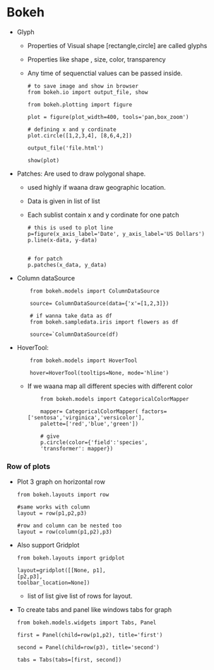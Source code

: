 #   Bokeh

*   Glyph
    *   Properties of Visual shape [rectangle,circle] are called glyphs
    *   Properties like shape , size, color, transparency
    *   Any time of sequenctial values can be passed inside.

            # to save image and show in browser
            from bokeh.io import output_file, show

            from bokeh.plotting import figure

            plot = figure(plot_width=400, tools='pan,box_zoom')

            # defining x and y cordinate        
            plot.circle([1,2,3,4], [8,6,4,2])

            output_file('file.html')

            show(plot)

*   Patches: Are used to draw polygonal shape.
    *   used highly if waana draw geographic location.
    *   Data is given in list of list
    *   Each sublist contain x and y cordinate for one patch

            # this is used to plot line
            p=figure(x_axis_label='Date', y_axis_label='US Dollars')
            p.line(x-data, y-data)


            # for patch 
            p.patches(x_data, y_data)

*   Column dataSource

            from bokeh.models import ColumnDataSource

            source= ColumnDataSource(data={'x'=[1,2,3]})

            # if wanna take data as df
            from bokeh.sampledata.iris import flowers as df

            source=`ColumnDataSource(df)


*   HoverTool:

            from bokeh.models import HoverTool

            hover=HoverTool(tooltips=None, mode='hline')

    *   If we waana map all different species with different color

                from bokeh.models import CategoricalColorMapper

                mapper= CategoricalColorMapper( factors=['sentosa','virginica','versicolor'],
                palette=['red','blue','green'])

                # give
                p.circle(color={'field':'species', 
                'transformer': mapper})


### Row of plots
*   Plot 3 graph on horizontal row

        from bokeh.layouts import row
        
        #same works with column 
        layout = row(p1,p2,p3)

        #row and column can be nested too
        layout = row(column(p1,p2),p3)

* Also support Gridplot

      from bokeh.layouts import gridplot

      layout=gridplot([[None, p1],
      [p2,p3],
      toolbar_location=None])

   * list of list give list of rows for layout.



* To create tabs and panel like windows tabs for graph

      from bokeh.models.widgets import Tabs, Panel

      first = Panel(child=row(p1,p2), title='first')

      second = Panel(child=row(p3), title='second')

      tabs = Tabs(tabs=[first, second])

      
        